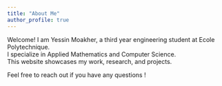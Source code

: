 ```yaml
---
title: "About Me"
author_profile: true
---
```


Welcome! I am Yessin Moakher, a third year engineering student at Ecole Polytechnique.  
I specialize in Applied Mathematics and Computer Science.  
This website showcases my work, research, and projects.

Feel free to reach out if you have any questions !
